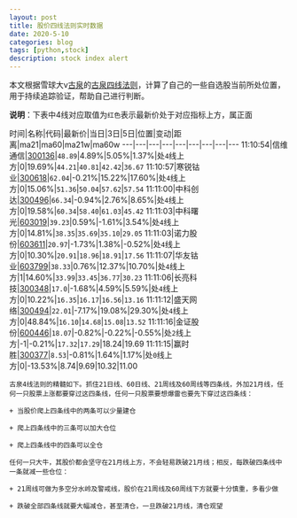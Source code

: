 ```yaml
---
layout: post
title: 股价四线法则实时数据
date: 2020-5-10
categories: blog
tags: [python,stock]
description: stock index alert
---
```



本文根据雪球大v[古泉](https://xueqiu.com/u/7148646888)的[古泉四线法则](https://xueqiu.com/7148646888/130498192)，计算了自己的一些自选股当前所处位置，用于持续追踪验证，帮助自己进行判断。

**说明**：下表中4线对应取值为`红色`表示最新价处于对应指标上方，属正面

时间|名称|代码|最新价|当日|3日|5日|位置|变动|距离|ma21|ma60|ma21w|ma60w
---|---|---|---|---|---|---|---|---
11:10:54|信维通信|[300136](https://xueqiu.com/S/SZ300136)|`48.89`|4.89%|5.05%|1.37%|处`4`线上方|0|19.69%|`44.21`|`40.81`|`42.42`|`36.67`
11:10:57|寒锐钴业|[300618](https://xueqiu.com/S/SZ300618)|`62.04`|-0.21%|15.22%|17.60%|处`4`线上方|0|15.06%|`51.36`|`50.04`|`57.62`|`57.54`
11:11:00|中科创达|[300496](https://xueqiu.com/S/SZ300496)|`66.34`|-0.94%|2.76%|8.65%|处`4`线上方|0|19.58%|`60.34`|`58.40`|`61.03`|`45.42`
11:11:03|中科曙光|[603019](https://xueqiu.com/S/SH603019)|`39.23`|0.59%|-1.61%|3.54%|处`4`线上方|0|14.81%|`38.35`|`35.69`|`35.10`|`29.05`
11:11:03|诺力股份|[603611](https://xueqiu.com/S/SH603611)|`20.97`|-1.73%|1.38%|-0.52%|处`4`线上方|0|10.30%|`20.91`|`18.96`|`18.91`|`17.56`
11:11:07|华友钴业|[603799](https://xueqiu.com/S/SH603799)|`38.33`|0.76%|12.37%|10.70%|处`4`线上方|1|14.60%|`33.99`|`33.45`|`36.77`|`30.23`
11:11:06|长亮科技|[300348](https://xueqiu.com/S/SZ300348)|`17.0`|-1.68%|4.59%|5.59%|处`4`线上方|0|10.22%|`16.35`|`16.17`|`16.56`|`13.16`
11:11:12|盛天网络|[300494](https://xueqiu.com/S/SZ300494)|`22.01`|-7.17%|19.08%|29.30%|处`4`线上方|0|48.84%|`16.10`|`14.68`|`15.08`|`13.52`
11:11:16|金证股份|[600446](https://xueqiu.com/S/SH600446)|`18.07`|-0.82%|-0.22%|-0.55%|处`2`线上方|-1|-0.21%|`17.32`|`17.29`|18.24|19.69
11:11:15|赢时胜|[300377](https://xueqiu.com/S/SZ300377)|`8.53`|-0.81%|1.64%|1.17%|处`0`线上方|0|-13.53%|8.74|9.69|10.32|11.00

```
古泉4线法则的精髓如下。抓住21日线、60日线、21周线及60周线等四条线，外加21月线，任何一只股票上涨都要穿过这四条线，任何一只股票要想爆雷也要先下穿过这四条线：

+ 当股价爬上四条线中的两条可以少量建仓

+ 爬上四条线中的三条可以加大仓位

+ 爬上四条线中的四条可以全仓

任何一只大牛，其股价都会坚守在21月线上方，不会轻易跌破21月线；相反，每跌破四条线中一条就减一些仓位：

+ 21周线可做为多空分水岭及警戒线，股价在21周线及60周线下方就要十分慎重，多看少做

+ 跌破全部四条线就要大幅减仓，甚至清仓，一旦跌破21月线，清仓观望
```